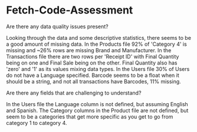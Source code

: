# Fetch-Code-Assessment

Are there any data quality issues present?

Looking through the data and some descriptive statistics, there seems to be a good amount of missing data. In the Products file 92% of 'Category 4' is missing and ~26% rows are missing Brand and Manufacturer. In the Transactions file there are two rows per 'Receipt ID' with Final Quantity being on one and Final Sale being on the other. Final Quantity also has 'zero' and '1' as its values mixing data types. In the Users file 30% of Users do not have a Language specified. Barcode seems to be a float when it should be a string, and not all transactions have Barcodes, 11% missing.

Are there any fields that are challenging to understand?

In the Users file the Language column is not defined, but assuming English and Spanish. The Category columns in the Product file are not defined, but seem to be a categories that get more specific as you get to go from category 1 to category 4.
